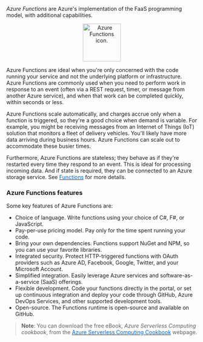 

*Azure Functions* are Azure's implementation of the FaaS programming model, with additional capabilities. 

<p style="text-align:center;"><img src="../Linked_Image_Files/azure-functions.png" width="100" height="100" alt="Azure Functions icon."></p>

Azure Functions are ideal when you're only concerned with the code running your service and not the underlying platform or infrastructure. Azure Functions are commonly used when you need to perform work in response to an event (often via a REST request, timer, or message from another Azure service), and when that work can be completed quickly, within seconds or less. 

Azure Functions scale automatically, and charges accrue only when a function is triggered, so they're a good choice when demand is variable. For example, you might be receiving messages from an Internet of Things (IoT) solution that monitors a fleet of delivery vehicles. You'll likely have more data arriving during business hours. Azure Functions can scale out to accommodate these busier times.

Furthermore, Azure Functions are stateless; they behave as if they're restarted every time they respond to an event. This is ideal for processing incoming data. And if state is required, they can be connected to an Azure storage service. See <a href="https://azure.microsoft.com/en-us/services/functions/" target="_blank"><span style="color: #0066cc;" color="#0066cc">Functions</span></a> for more details.


### Azure Functions features
Some key features of Azure Functions are:

- Choice of language. Write functions using your choice of C#, F#, or JavaScript. 
- Pay-per-use pricing model. Pay only for the time spent running your code. 
- Bring your own dependencies. Functions support NuGet and NPM, so you can use your favorite libraries. 
- Integrated security. Protect HTTP-triggered functions with OAuth providers such as Azure AD, Facebook, Google, Twitter, and your Microsoft Account. 
- Simplified integration. Easily leverage Azure services and software-as-a-service (SaaS) offerings. 
- Flexible development. Code your functions directly in the portal, or set up continuous integration and deploy your code through GitHub, Azure DevOps Services, and other supported development tools. 
- Open-source. The Functions runtime is open-source and available on GitHub. 

> **Note**: You can download the free eBook, *Azure Serverless Computing cookbook*, from the  <a href="https://azure.microsoft.com/en-us/resources/azure-serverless-computing-cookbook/ " target="_blank"><span style="color: #0066cc;" color="#0066cc">Azure Serverless Computing Cookbook</span></a> webpage.
